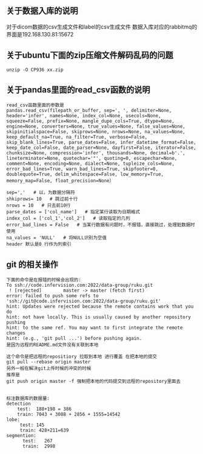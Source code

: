 ## 关于数据入库的说明
   
   对于dicom数据的csv生成文件和label的csv生成文件
   数据入库对应的rabbitmq的界面是192.168.130.81:15672
## 关于ubuntu下面的zip压缩文件解码乱码的问题
    unzip -O CP936 xx.zip

## 关于pandas里面的read_csv函数的说明
    read_csv函数里面的参数是
    pandas.read_csv(filepath_or_buffer, sep=', ', delimiter=None, header='infer', names=None, index_col=None, usecols=None, squeeze=False, prefix=None, mangle_dupe_cols=True, dtype=None, engine=None, converters=None, true_values=None, false_values=None, skipinitialspace=False, skiprows=None, nrows=None, na_values=None, keep_default_na=True, na_filter=True, verbose=False, skip_blank_lines=True, parse_dates=False, infer_datetime_format=False, keep_date_col=False, date_parser=None, dayfirst=False, iterator=False, chunksize=None, compression='infer', thousands=None, decimal=b'.', lineterminator=None, quotechar='"', quoting=0, escapechar=None, comment=None, encoding=None, dialect=None, tupleize_cols=None, error_bad_lines=True, warn_bad_lines=True, skipfooter=0, doublequote=True, delim_whitespace=False, low_memory=True, memory_map=False, float_precision=None）
    
    sep=','   # 以，为数据分隔符
    shkiprows= 10   # 跳过前十行
    nrows = 10   # 只去前10行
    parse_dates = ['col_name']   # 指定某行读取为日期格式
    index_col = ['col_1','col_2']   # 读取指定的几列
    error_bad_lines = False   # 当某行数据有问题时，不报错，直接跳过，处理脏数据时使用
    na_values = 'NULL'   # 将NULL识别为空值
    header 默认是0 行作为列索引
    
   
## git 的相关操作 
    下面的命令是在报错的时候会出现的:
    To ssh://code.infervision.com:2022/data-group/ruku.git
     ! [rejected]        master -> master (fetch first)
    error: failed to push some refs to 'ssh://git@code.infervision.com:2022/data-group/ruku.git'
    hint: Updates were rejected because the remote contains work that you do
    hint: not have locally. This is usually caused by another repository pushing
    hint: to the same ref. You may want to first integrate the remote changes
    hint: (e.g., 'git pull ...') before pushing again.
    是因为远程的README.md文件没有关联到本地
    
    这个命令是把远程的repositiory 拉取到本地 进行覆盖 在把本地的提交
    git pull --rebase origin master
    另外一般在解决git上传时候的冲突的时候
    推荐是
    git push origin master -f 强制把本地的代码提交到远程的repository里面去
    
    
    标注数据库的数据量:
    detection
        test:  188+198 = 386
        train: 7043 + 3088 + 2856 + 1555=14542
    lobe:
         test: 145 
         train: 428+211=639 
    segmention:
          test:   267
          train:  2998     
    
    
   
   
   
   